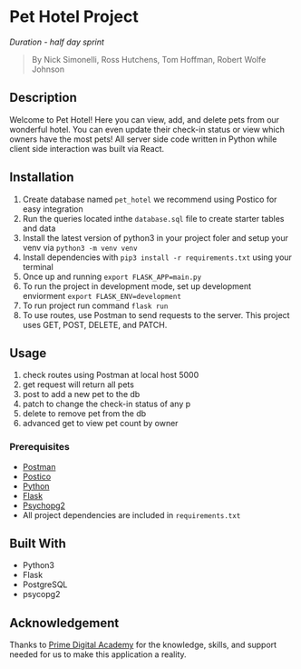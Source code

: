 # Pet Hotel Project

_Duration - half day sprint_

> By Nick Simonelli, Ross Hutchens, Tom Hoffman, Robert Wolfe Johnson

## Description

Welcome to Pet Hotel! Here you can view, add, and delete pets from our wonderful hotel. You can even update their check-in status or view which owners have the most pets! All server side code written in Python while client side interaction was built via React.


## Installation

1. Create database named `pet_hotel` we recommend using Postico for easy integration
2. Run the queries located inthe `database.sql` file to create starter tables and data
3. Install the latest version of python3 in your project foler and setup your venv via `python3 -m venv venv`
4. Install dependencies with `pip3 install -r requirements.txt` using your terminal
5. Once up and running `export FLASK_APP=main.py` 
6. To run the project in development mode, set up development enviorment `export FLASK_ENV=development`
7. To run project run command `flask run`
8. To use routes, use Postman to send requests to the server. This project uses GET, POST, DELETE, and PATCH.


## Usage

1. check routes using Postman at local host 5000
2. get request will return all pets
3. post to add a new pet to the db
4. patch to change the check-in status of any p
5. delete to remove pet from the db
6. advanced get to view pet count by owner


### Prerequisites

- [Postman](https://www.postman.com/)
- [Postico](https://eggerapps.at/postico/)
- [Python](hhttps://www.python.org/downloads/)
- [Flask](https://flask.palletsprojects.com/en/1.1.x/)
- [Psychopg2](https://pypi.org/project/psycopg2/)
- All project dependencies are included in `requirements.txt`


## Built With

- Python3
- Flask
- PostgreSQL
- psycopg2


## Acknowledgement

Thanks to [Prime Digital Academy](www.primeacademy.io) for the knowledge, skills, and support needed for us to make this application a reality.
